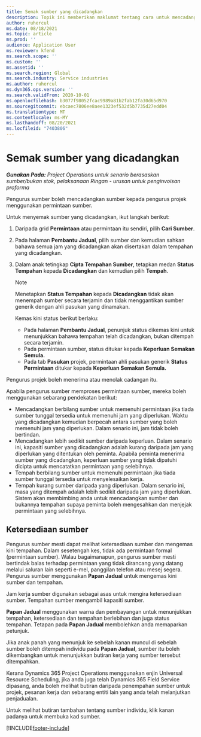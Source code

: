 ```yaml
---
title: Semak sumber yang dicadangkan
description: Topik ini memberikan maklumat tentang cara untuk mencadang sumber projek.
author: ruhercul
ms.date: 08/18/2021
ms.topic: article
ms.prod: ''
audience: Application User
ms.reviewer: kfend
ms.search.scope: ''
ms.custom: ''
ms.assetid: ''
ms.search.region: Global
ms.search.industry: Service industries
ms.author: ruhercul
ms.dyn365.ops.version: ''
ms.search.validFrom: 2020-10-01
ms.openlocfilehash: b3077f98052fcac9989a81b2fab12fa30d65d970
ms.sourcegitcommit: ebcaec7806ee8aee1323ef532d5b7735d27edd04
ms.translationtype: MT
ms.contentlocale: ms-MY
ms.lasthandoff: 08/20/2021
ms.locfileid: "7403806"
---
```

# <a name="review-proposed-resources"></a>Semak sumber yang dicadangkan

_**Gunakan Pada:** Project Operations untuk senario berasaskan sumber/bukan stok, pelaksanaan Ringan - urusan untuk penginvoisan proforma_

Pengurus sumber boleh mencadangkan sumber kepada pengurus projek menggunakan permintaan sumber.

Untuk menyemak sumber yang dicadangkan, ikut langkah berikut:

1. Daripada grid **Permintaan** atau permintaan itu sendiri, pilih **Cari Sumber**.
2. Pada halaman **Pembantu Jadual**, pilih sumber dan kemudian sahkan bahawa semua jam yang dicadangkan akan disertakan dalam tempahan yang dicadangkan.
3. Dalam anak tetingkap **Cipta Tempahan Sumber**, tetapkan medan **Status Tempahan** kepada **Dicadangkan** dan kemudian pilih **Tempah**.

    > [!NOTE]
    > Menetapkan **Status Tempahan** kepada **Dicadangkan** tidak akan menempah sumber secara terjamin dan tidak menggantikan sumber generik dengan ahli pasukan yang dinamakan.

    Kemas kini status berikut berlaku:

    - Pada halaman **Pembantu Jadual**, penunjuk status dikemas kini untuk menunjukkan bahawa tempahan telah dicadangkan, bukan ditempah secara terjamin.
    - Pada permintaan sumber, status ditukar kepada **Keperluan Semakan Semula.**
    - Pada tab **Pasukan** projek, permintaan ahli pasukan generik **Status Permintaan** ditukar kepada **Keperluan Semakan Semula.**

Pengurus projek boleh menerima atau menolak cadangan itu.

Apabila pengurus sumber memproses permintaan sumber, mereka boleh menggunakan sebarang pendekatan berikut:

- Mencadangkan berbilang sumber untuk memenuhi permintaan jika tiada sumber tunggal tersedia untuk memenuhi jam yang diperlukan. Waktu yang dicadangkan kemudian berpecah antara sumber yang boleh memenuhi jam yang diperlukan. Dalam senario ini, jam tidak boleh bertindan.
- Mencadangkan lebih sedikit sumber daripada keperluan. Dalam senario ini, kapasiti sumber yang dicadangkan adalah kurang daripada jam yang diperlukan yang ditentukan oleh peminta. Apabila peminta menerima sumber yang dicadangkan, keperluan sumber yang tidak dipatuhi dicipta untuk mencatatkan permintaan yang selebihnya.
- Tempah berbilang sumber untuk memenuhi permintaan jika tiada sumber tunggal tersedia untuk menyelesaikan kerja.
- Tempah kurang sumber daripada yang diperlukan. Dalam senario ini, masa yang ditempah adalah lebih sedikit daripada jam yang diperlukan. Sistem akan membimbing anda untuk mencadangkan sumber dan bukannya tempahan supaya peminta boleh mengesahkan dan menjejak permintaan yang selebihnya.

## <a name="resource-availability"></a>Ketersediaan sumber

Pengurus sumber mesti dapat melihat ketersediaan sumber dan mengemas kini tempahan. Dalam sesetengah kes, tidak ada permintaan formal (permintaan sumber). Walau bagaimanapun, pengurus sumber mesti bertindak balas terhadap permintaan yang tidak dirancang yang datang melalui saluran lain seperti e-mel, panggilan telefon atau mesej segera. Pengurus sumber menggunakan **Papan Jadual** untuk mengemas kini sumber dan tempahan.

Jam kerja sumber digunakan sebagai asas untuk mengira ketersediaan sumber. Tempahan sumber mengambil kapasiti sumber.

**Papan Jadual** menggunakan warna dan pembayangan untuk menunjukkan tempahan, ketersediaan dan tempahan berlebihan dan juga status tempahan. Tetapan pada **Papan Jadual** membolehkan anda memaparkan petunjuk.

Jika anak panah yang menunjuk ke sebelah kanan muncul di sebelah sumber boleh ditempah individu pada **Papan Jadual**, sumber itu boleh dikembangkan untuk menunjukkan butiran kerja yang sumber tersebut ditempahkan.

Kerana Dynamics 365 Project Operations menggunakan enjin Universal Resource Scheduling, jika anda juga telah Dynamics 365 Field Service dipasang, anda boleh melihat butiran daripada penempahan sumber untuk projek, pesanan kerja dan sebarang entiti lain yang anda telah melanjutkan penjadualan.

Untuk melihat butiran tambahan tentang sumber individu, klik kanan padanya untuk membuka kad sumber.



[!INCLUDE[footer-include](../includes/footer-banner.md)]
